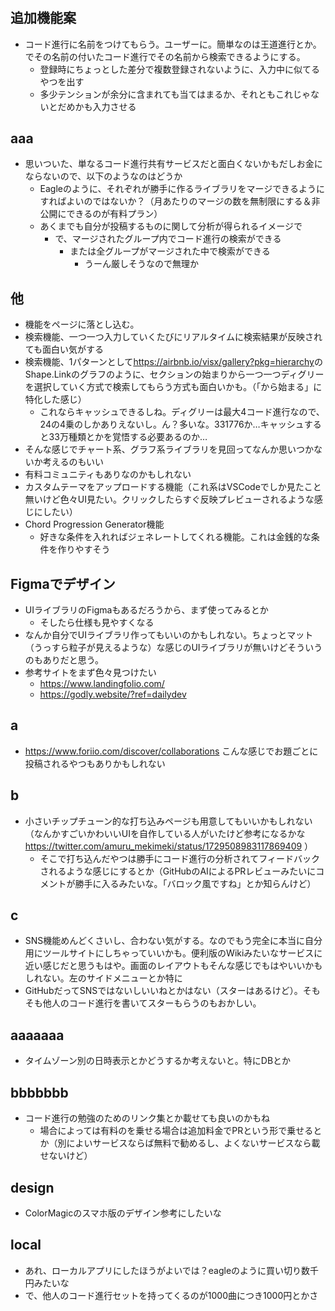 #

## 追加機能案

- コード進行に名前をつけてもらう。ユーザーに。簡単なのは王道進行とか。でその名前の付いたコード進行でその名前から検索できるようにする。
  - 登録時にちょっとした差分で複数登録されないように、入力中に似てるやつを出す
  - 多少テンションが余分に含まれても当てはまるか、それともこれじゃないとだめかも入力させる

## aaa

- 思いついた、単なるコード進行共有サービスだと面白くないかもだしお金にならないので、以下のようなのはどうか
  - Eagleのように、それぞれが勝手に作るライブラリをマージできるようにすればよいのではないか？（月あたりのマージの数を無制限にする＆非公開にできるのが有料プラン）
  - あくまでも自分が投稿するものに関して分析が得られるイメージで
    - で、マージされたグループ内でコード進行の検索ができる
      - または全グループがマージされた中で検索ができる
        - うーん厳しそうなので無理か

## 他

- 機能をページに落とし込む。
- 検索機能、一つ一つ入力していくたびにリアルタイムに検索結果が反映されても面白い気がする
- 検索機能、1パターンとして<https://airbnb.io/visx/gallery?pkg=hierarchy>のShape.Linkのグラフのように、セクションの始まりから一つ一つディグリーを選択していく方式で検索してもらう方式も面白いかも。（「から始まる」に特化した感じ）
  - これならキャッシュできるしね。ディグリーは最大4コード進行なので、24の4乗のしかありえないし。ん？多いな。331776か…キャッシュすると33万種類とかを覚悟する必要あるのか…
- そんな感じでチャート系、グラフ系ライブラリを見回ってなんか思いつかないか考えるのもいい
- 有料コミュニティもありなのかもしれない
- カスタムテーマをアップロードする機能（これ系はVSCodeでしか見たこと無いけど色々UI見たい。クリックしたらすぐ反映プレビューされるような感じにしたい）
- Chord Progression Generator機能
  - 好きな条件を入れればジェネレートしてくれる機能。これは金銭的な条件を作りやすそう

## Figmaでデザイン

- UIライブラリのFigmaもあるだろうから、まず使ってみるとか
  - そしたら仕様も見やすくなる
- なんか自分でUIライブラリ作ってもいいのかもしれない。ちょっとマット（うっすら粒子が見えるような）な感じのUIライブラリが無いけどそういうのもありだと思う。
- 参考サイトをまず色々見つけたい
  - <https://www.landingfolio.com/>
  - <https://godly.website/?ref=dailydev>

## a

- <https://www.foriio.com/discover/collaborations> こんな感じでお題ごとに投稿されるやつもありかもしれない

## b

- 小さいチップチューン的な打ち込みページも用意してもいいかもしれない（なんかすごいかわいいUIを自作している人がいたけど参考になるかな <https://twitter.com/amuru_mekimeki/status/1729508983117869409> ）
  - そこで打ち込んだやつは勝手にコード進行の分析されてフィードバックされるような感じにするとか（GitHubのAIによるPRレビューみたいにコメントが勝手に入るみたいな。「バロック風ですね」とか知らんけど）

## c

- SNS機能めんどくさいし、合わない気がする。なのでもう完全に本当に自分用にツールサイトにしちゃっていいかも。便利版のWikiみたいなサービスに近い感じだと思うもはや。画面のレイアウトもそんな感じでもはやいいかもしれない。左のサイドメニューとか特に
- GitHubだってSNSではないしいいねとかはない（スターはあるけど）。そもそも他人のコード進行を書いてスターもらうのもおかしい。

## aaaaaaa

- タイムゾーン別の日時表示とかどうするか考えないと。特にDBとか

## bbbbbbb

- コード進行の勉強のためのリンク集とか載せても良いのかもね
  - 場合によっては有料のを乗せる場合は追加料金でPRという形で乗せるとか（別によいサービスならば無料で勧めるし、よくないサービスなら載せないけど）

## design

- ColorMagicのスマホ版のデザイン参考にしたいな

## local

- あれ、ローカルアプリにしたほうがよいでは？eagleのように買い切り数千円みたいな
- で、他人のコード進行セットを持ってくるのが1000曲につき1000円とかさ
